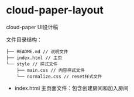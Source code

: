 # cloud-paper-layout

cloud-paper UI设计稿

文件目录结构：

```
├── README.md // 说明文件
├── index.html // 主页
└── style // 样式文件
    ├── main.css // 内容样式文件
    └── normalize.css // reset样式文件
```

* index.html
主页面文件：包含创建房间和加入房间
